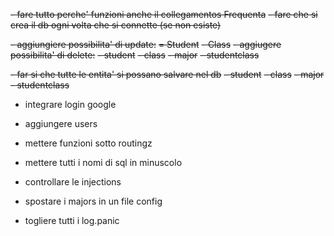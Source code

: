 ~~- fare tutto perche' funzioni anche il collegamentos Frequenta~~
~~- fare che si crea il db ogni volta che si connette (se non esiste)~~

~~- aggiungiere possibilita' di update:~~
    ~~= Student~~
    ~~- Class~~
~~- aggiugere possibilita' di delete:~~
    ~~- student~~
    ~~- class~~
    ~~- major~~
    ~~- studentclass~~

~~- far si che tutte le entita' si possano salvare nel db~~
    ~~- student~~
    ~~- class~~
    ~~- major~~
    ~~- studentclass~~

- integrare login google
- aggiungere users
- mettere funzioni sotto routingz






- mettere tutti i nomi di sql in minuscolo
- controllare le injections
- spostare i majors in un file config
- togliere tutti i log.panic